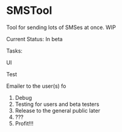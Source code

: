 # SMSTool
Tool for sending lots of SMSes at once. WIP

Current Status: In beta 

Tasks: <p/>
UI <p/>
Test <p/>
Emailer to the user(s) fo

1. Debug
2. Testing for users and beta testers
3. Release to the general public later
4. ???
5. Profit!!!


